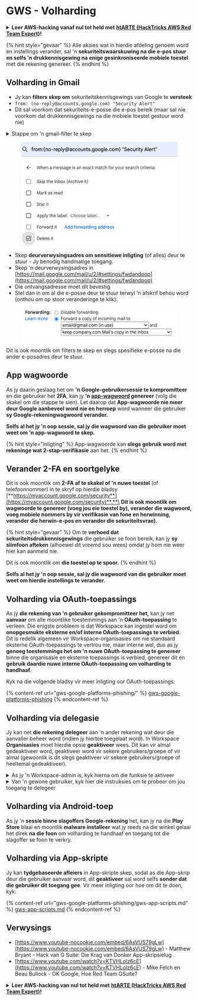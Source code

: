 # GWS - Volharding

<details>

<summary><strong>Leer AWS-hacking vanaf nul tot held met</strong> <a href="https://training.hacktricks.xyz/courses/arte"><strong>htARTE (HackTricks AWS Red Team Expert)</strong></a><strong>!</strong></summary>

Ander maniere om HackTricks te ondersteun:

* As jy wil sien dat jou **maatskappy geadverteer word in HackTricks** of **HackTricks aflaai in PDF-formaat** Kyk na die [**INSKRYWINGSPLANNE**](https://github.com/sponsors/carlospolop)!
* Kry die [**amptelike PEASS & HackTricks swag**](https://peass.creator-spring.com)
* Ontdek [**Die PEASS Familie**](https://opensea.io/collection/the-peass-family), ons versameling eksklusiewe [**NFTs**](https://opensea.io/collection/the-peass-family)
* **Sluit aan by die** 💬 [**Discord-groep**](https://discord.gg/hRep4RUj7f) of die [**telegram-groep**](https://t.me/peass) of **volg** my op **Twitter** 🐦 [**@carlospolopm**](https://twitter.com/carlospolopm)**.**
* **Deel jou haktruuks deur PR's in te dien by die** [**HackTricks**](https://github.com/carlospolop/hacktricks) en [**HackTricks Cloud**](https://github.com/carlospolop/hacktricks-cloud) github-opslag.

</details>

{% hint style="gevaar" %}
Alle aksies wat in hierdie afdeling genoem word en instellings verander, sal 'n **sekuriteitswaarskuwing na die e-pos stuur en selfs 'n drukkennisgewing na enige gesinkroniseerde mobiele toestel** met die rekening genereer.
{% endhint %}

## **Volharding in Gmail**

* Jy kan **filters skep om** sekuriteitskennisgewings van Google te **versteek**
* `from: (no-reply@accounts.google.com) "Security Alert"`
* Dit sal voorkom dat sekuriteits-e-posse die e-pos bereik (maar sal nie voorkom dat drukkennisgewings na die mobiele toestel gestuur word nie)

<details>

<summary>Stappe om 'n gmail-filter te skep</summary>

(Instruksies van [**hier**](https://support.google.com/mail/answer/6579))

1. Maak [Gmail](https://mail.google.com/) oop.
2. Klik in die soekblokkie bo-aan op Wys soekopsies ![photos tune](https://lh3.googleusercontent.com/cD6YR\_YvqXqNKxrWn2NAWkV6tjJtg8vfvqijKT1\_9zVCrl2sAx9jROKhLqiHo2ZDYTE=w36) .
3. Voer jou soekkriteria in. As jy wil nagaan of jou soektog korrek gewerk het, kyk watter e-posse verskyn deur op **Soek** te klik.&#x20;
4. Onder aan die soekvenster, klik op **Skep filter**.
5. Kies wat jy wil hê die filter moet doen.
6. Klik op **Skep filter**.

Kyk na jou huidige filter (om hulle te verwyder) in [https://mail.google.com/mail/u/0/#settings/filters](https://mail.google.com/mail/u/0/#settings/filters)

</details>

<figure><img src="../../.gitbook/assets/image (331).png" alt=""><figcaption></figcaption></figure>

* Skep **deurverwysingsadres om sensitiewe inligting** (of alles) deur te stuur - Jy benodig handmatige toegang.
* Skep 'n deurverwysingsadres in [https://mail.google.com/mail/u/2/#settings/fwdandpop](https://mail.google.com/mail/u/2/#settings/fwdandpop)
* Die ontvangsadresse moet dit bevestig
* Stel dan in om al die e-posse deur te stuur terwyl 'n afskrif behou word (onthou om op stoor veranderinge te klik):

<figure><img src="../../.gitbook/assets/image (332).png" alt=""><figcaption></figcaption></figure>

Dit is ook moontlik om filters te skep en slegs spesifieke e-posse na die ander e-posadres deur te stuur.

## App wagwoorde

As jy daarin geslaag het om **'n Google-gebruikersessie te kompromitteer** en die gebruiker het **2FA**, kan jy **'n [app-wagwoord](https://support.google.com/accounts/answer/185833?hl=en) genereer** (volg die skakel om die stappe te sien). Let daarop dat **App-wagwoorde nie meer deur Google aanbeveel word nie en herroep** word wanneer die gebruiker **sy Google-rekeningwagwoord verander.**

**Selfs al het jy 'n oop sessie, sal jy die wagwoord van die gebruiker moet weet om 'n app-wagwoord te skep.**

{% hint style="inligting" %}
App-wagwoorde kan **slegs gebruik word met rekeninge wat 2-stap-verifikasie** aan het.
{% endhint %}

## Verander 2-FA en soortgelyke

Dit is ook moontlik om **2-FA af te skakel of 'n nuwe toestel** (of telefoonnommer) in te skryf op hierdie bladsy [**https://myaccount.google.com/security**](https://myaccount.google.com/security)**.**\
**Dit is ook moontlik om wagwoorde te genereer (voeg jou eie toestel by), verander die wagwoord, voeg mobiele nommers by vir verifikasie van fone en herwinning, verander die herwin-e-pos en verander die sekuriteitsvrae).**

{% hint style="gevaar" %}
Om te **verhoed dat sekuriteitsdrukkennisgewings** die gebruiker se foon bereik, kan jy **sy slimfoon afteken** (alhoewel dit vreemd sou wees) omdat jy hom nie weer hier kan aanmeld nie.

Dit is ook moontlik om **die toestel op te spoor.**
{% endhint %}

**Selfs al het jy 'n oop sessie, sal jy die wagwoord van die gebruiker moet weet om hierdie instellings te verander.**

## Volharding via OAuth-toepassings

As jy **die rekening van 'n gebruiker gekompromitteer het,** kan jy net **aanvaar** om alle moontlike toestemmings aan 'n **OAuth-toepassing** te verleen. Die enigste probleem is dat Workspace kan ingestel word om **onopgesmukte eksterne en/of interne OAuth-toepassings te verbied.**\
Dit is redelik algemeen vir Workspace-organisasies om nie standaard eksterne OAuth-toepassings te vertrou nie, maar interne wel, dus as jy **genoeg toestemmings het om 'n nuwe OAuth-toepassing te genereer** binne die organisasie en eksterne toepassings is verbied, genereer dit en **gebruik daardie nuwe interne OAuth-toepassing om volharding te handhaaf**.

Kyk na die volgende bladsy vir meer inligting oor OAuth-toepassings:

{% content-ref url="gws-google-platforms-phishing/" %}
[gws-google-platforms-phishing](gws-google-platforms-phishing/)
{% endcontent-ref %}

## Volharding via delegasie

Jy kan net **die rekening delegeer** aan 'n ander rekening wat deur die aanvaller beheer word (indien jy hiertoe toegelaat word). In Workspace **Organisasies** moet hierdie opsie **geaktiveer** wees. Dit kan vir almal gedeaktiveer word, geaktiveer word vir sekere gebruikers/groepe of vir almal (gewoonlik is dit slegs geaktiveer vir sekere gebruikers/groepe of heeltemal gedeaktiveer).

<details>

<summary>As jy 'n Workspace-admin is, kyk hierna om die funksie te aktiveer</summary>

(Inligting [gekopieer van die dokumente](https://support.google.com/a/answer/7223765))

As 'n administrateur vir jou organisasie (byvoorbeeld jou werk of skool), beheer jy of gebruikers toegang tot hul Gmail-rekening kan delegeer. Jy kan almal die opsie gee om hul rekening te delegeer. Of, laat net mense in sekere departemente toe om delegeering op te stel. Byvoorbeeld, jy kan:

* Voeg 'n administratiewe assistent as 'n afgevaardigde by jou Gmail-rekening sodat hulle e-pos kan lees en stuur namens jou.&#x20;
* Voeg 'n groep, soos jou verkope-afdeling, in Groepe as 'n afgevaardigde by om almal toegang tot een Gmail-rekening te gee.

Gebruikers kan slegs toegang tot 'n ander gebruiker in dieselfde organisasie delegeer, ongeag hul domein of hul organisatoriese eenheid.

### Delegasie-limiete & -beperkings&#x20;

* **Laat gebruikers toe om hul posbus-toegang aan 'n Google-groep te verleen**-opsie: Om hierdie opsie te gebruik, moet dit geaktiveer word vir die OU van die afgevaardigde rekening en vir elke groeplid se OU. Groeplede wat aan 'n OU behoort waarsonder hierdie opsie geaktiveer is, kan nie toegang tot die afgevaardigde rekening kry nie.
* Met tipiese gebruik kan 40 afgevaardigde gebruikers terselfdertyd toegang tot 'n Gmail-rekening kry. Bogenoemde gemiddelde gebruik deur een of meer afgevaardigdes kan hierdie getal verminder.&#x20;
* Geoutomatiseerde prosesse wat gereeld toegang tot Gmail kry, kan ook die aantal afgevaardigdes wat terselfdertyd toegang tot 'n rekening kan kry, verminder. Hierdie prosesse sluit API's of blaaieruitbreidings in wat gereeld toegang tot Gmail kry.
* 'n Enkele Gmail-rekening ondersteun tot 1,000 unieke afgevaardigdes. 'n Groep in Groepe tel as een afgevaardigde na die limiet.
* Delegasie verhoog nie die limiete vir 'n Gmail-rekening nie. Gmail-rekeninge met afgevaardigde gebruikers het die standaard Gmail-rekeninglimiete en -beleide. Vir meer inligting, besoek [Gmail-limiete en -beleide](https://support.google.com/a/topic/28609).
### Stap 1: Skakel Gmail-delegasie aan vir jou gebruikers&#x20;

**Voordat jy begin:** Om die instelling op sekere gebruikers toe te pas, plaas hul rekeninge in 'n [organisasie-eenheid](https://support.google.com/a/topic/1227584).

1. [Teken in](https://admin.google.com/) by jou [Google Admin-konsole](https://support.google.com/a/answer/182076).

Teken in met 'n _administrateur-rekening_, nie jou huidige rekening CarlosPolop@gmail.com
2. In die Admin-konsole, gaan na die Menu ![](https://storage.googleapis.com/support-kms-prod/JxKYG9DqcsormHflJJ8Z8bHuyVI5YheC0lAp)![en dan](https://storage.googleapis.com/support-kms-prod/Th2Tx0uwPMOhsMPn7nRXMUo3vs6J0pto2DTn)![](https://storage.googleapis.com/support-kms-prod/ocGtUSENh4QebLpvZcmLcNRZyaTBcolMRSyl) **Apps**![en dan](https://storage.googleapis.com/support-kms-prod/Th2Tx0uwPMOhsMPn7nRXMUo3vs6J0pto2DTn)**Google Workspace**![en dan](https://storage.googleapis.com/support-kms-prod/Th2Tx0uwPMOhsMPn7nRXMUo3vs6J0pto2DTn)**Gmail**![en dan](https://storage.googleapis.com/support-kms-prod/Th2Tx0uwPMOhsMPn7nRXMUo3vs6J0pto2DTn)**Gebruikersinstellings**.
3. Om die instelling op almal toe te pas, los die boonste organisasie-eenheid geselekteer. Andersins, kies 'n kinder [organisasie-eenheid](https://support.google.com/a/topic/1227584).
4. Klik op **Posdelegasie**.
5. Merk die **Laat gebruikers toe om toegang tot hul posbus aan ander gebruikers in die domein te delegeer** blokkie aan.
6. (Opsioneel) Om gebruikers toe te laat om te spesifiseer watter afsenderinligting ingesluit word in gedelegeerde boodskappe wat vanaf hul rekening gestuur word, merk die **Laat gebruikers toe om hierdie instelling aan te pas** blokkie aan.
7. Kies 'n opsie vir die verstek afsenderinligting wat ingesluit word in boodskappe gestuur deur gedelegeerdes:&#x20;
* **Wys die rekening eienaar en die gedelegeerde wat die e-pos gestuur het**—Boodskappe sluit die e-posadresse van die Gmail-rekening eienaar en die gedelegeerde in.
* **Wys net die rekening eienaar**—Boodskappe sluit slegs die e-posadres van die Gmail-rekening eienaar in. Die gedelegeerde se e-posadres word nie ingesluit nie.
8. (Opsioneel) Om gebruikers toe te laat om 'n groep in Groepe as 'n gedelegeerde by te voeg, merk die **Laat gebruikers toe om hul posbus-toegang aan 'n Google-groep te verleen** blokkie aan.
9. Klik op **Stoor**. As jy 'n kinder organisasie-eenheid gekonfigureer het, kan jy dalk die ouer organisasie-eenheid se instellings **Oorerf** of **Oorskry**.
10. (Opsioneel) Om Gmail-delegasie aan te skakel vir ander organisasie-eenhede, herhaal stappe 3–9.

Veranderinge kan tot 24 uur neem, maar gebeurlik gebeur dit vinniger. [Leer meer](https://support.google.com/a/answer/7514107)

### Stap 2: Laat gebruikers gedelegeerdes vir hul rekeninge instel

Nadat jy delegasie aanskakel, gaan jou gebruikers na hul Gmail-instellings om gedelegeerdes toe te ken. Gedelegeerdes kan dan boodskappe lees, stuur, en ontvang namens die gebruiker. &#x20;

Vir meer inligting, verwys gebruikers na [Delegeer en saamwerk aan e-pos](https://support.google.com/a/users/answer/138350).

</details>

<details>

<summary>Van 'n gewone gebruiker, kyk hier die instruksies om te probeer om jou toegang te delegeer</summary>

(Inligting gekopieer [**van die dokumente**](https://support.google.com/mail/answer/138350))

Jy kan tot 10 gedelegeerdes byvoeg.

As jy Gmail gebruik deur jou werk, skool, of 'n ander organisasie:

* Jy kan tot 1000 gedelegeerdes binne jou organisasie byvoeg.
* Met tipiese gebruik, kan 40 gedelegeerdes toegang tot 'n Gmail-rekening hê op dieselfde tyd.&#x20;
* As jy outomatiese prosesse gebruik, soos API's of blaaieruitbreidings, kan 'n paar gedelegeerdes toegang tot 'n Gmail-rekening hê op dieselfde tyd.

1. Op jou rekenaar, maak [Gmail](https://mail.google.com/) oop. Jy kan nie gedelegeerdes byvoeg vanuit die Gmail-toep nie.
2. In die boonste reg, klik op Instellings ![Instellings](https://lh3.googleusercontent.com/p3J-ZSPOLtuBBR\_ofWTFDfdgAYQgi8mR5c76ie8XQ2wjegk7-yyU5zdRVHKybQgUlQ=w36-h36) ![en dan](https://lh3.googleusercontent.com/3\_l97rr0GvhSP2XV5OoCkV2ZDTIisAOczrSdzNCBxhIKWrjXjHucxNwocghoUa39gw=w36-h36) **Sien alle instellings**.
3. Klik op die **Rekeninge en invoer** of **Rekeninge**-tabblad.
4. In die "Verleen toegang tot jou rekening" afdeling, klik **Voeg 'n ander rekening by**. As jy Gmail gebruik deur jou werk of skool, mag jou organisasie e-posdelegasie beperk. As jy nie hierdie instelling sien nie, kontak jou admin.
* As jy nie Skenk toegang tot jou rekening sien nie, is dit beperk.
5. Voer die e-posadres van die persoon wat jy wil byvoeg in. As jy Gmail gebruik deur jou werk, skool, of 'n ander organisasie, en jou admin dit toelaat, kan jy die e-posadres van 'n groep invoer. Hierdie groep moet dieselfde domein as jou organisasie hê. Eksterne lede van die groep word delegasietoegang ontneem. \
\
**Belangrik:** As die rekening wat jy delegeer 'n nuwe rekening is of die wagwoord is gereset, moet die Admin die vereiste om die wagwoord te verander wanneer jy eerste keer teken, afskakel.

* [Leer hoe 'n Admin 'n gebruiker kan skep](https://support.google.com/a/answer/33310).
* [Leer hoe 'n Admin wagwoorde kan herstel](https://support.google.com/a/answer/33319).

6\. Klik **Volgende stap** ![en dan](https://lh3.googleusercontent.com/QbWcYKta5vh\_4-OgUeFmK-JOB0YgLLoGh69P478nE6mKdfpWQniiBabjF7FVoCVXI0g=h36) **Stuur e-pos om toegang te verleen**.

Die persoon wat jy bygevoeg het, sal 'n e-pos kry wat hulle vra om te bevestig. Die uitnodiging verval na 'n week.

As jy 'n groep bygevoeg het, sal alle groeplede gedelegeerdes word sonder om te bevestig.&#x20;

Nota: Dit kan tot 24 uur neem voordat die delegasie begin werk.

</details>

## Volharding via Android-toep

As jy 'n **sessie binne slagoffers Google-rekening** het, kan jy na die **Play Store** blaai en moontlik **malware installeer** wat jy reeds na die winkel gelaai het direk **na die foon** om volharding te handhaaf en toegang tot die slagoffer se foon te verkry.

## **Volharding via** App-skripte

Jy kan **tydgebaseerde afleiers** in App-skripte skep, sodat as die App-skrip deur die gebruiker aanvaar word, dit **geaktiveer** sal word selfs **sonder dat die gebruiker dit toegang gee**. Vir meer inligting oor hoe om dit te doen, kyk:

{% content-ref url="gws-google-platforms-phishing/gws-app-scripts.md" %}
[gws-app-scripts.md](gws-google-platforms-phishing/gws-app-scripts.md)
{% endcontent-ref %}

## Verwysings

* [https://www.youtube-nocookie.com/embed/6AsVUS79gLw](https://www.youtube-nocookie.com/embed/6AsVUS79gLw) - Matthew Bryant - Hack van G Suite: Die Krag van Donker App-skripsielug
* [https://www.youtube.com/watch?v=KTVHLolz6cE](https://www.youtube.com/watch?v=KTVHLolz6cE) - Mike Felch en Beau Bullock - OK Google, Hoe Red Team GSuite?

<details>

<summary><strong>Leer AWS-hacking van nul tot held met</strong> <a href="https://training.hacktricks.xyz/courses/arte"><strong>htARTE (HackTricks AWS Red Team Expert)</strong></a><strong>!</strong></summary>

Ander maniere om HackTricks te ondersteun:

* As jy wil sien dat jou **maatskappy geadverteer word in HackTricks** of **HackTricks aflaai in PDF-formaat** Kyk na die [**INSKRYWINGSPLANNE**](https://github.com/sponsors/carlospolop)!
* Kry die [**amptelike PEASS & HackTricks swag**](https://peass.creator-spring.com)
* Ontdek [**Die PEASS Familie**](https://opensea.io/collection/the-peass-family), ons versameling eksklusiewe [**NFT's**](https://opensea.io/collection/the-peass-family)
* **Sluit aan by die** 💬 [**Discord-groep**](https://discord.gg/hRep4RUj7f) of die [**telegram-groep**](https://t.me/peass) of **volg** my op **Twitter** 🐦 [**@carlospolopm**](https://twitter.com/carlospolopm)**.**
* **Deel jou hacking truuks deur PRs in te dien by die** [**HackTricks**](https://github.com/carlospolop/hacktricks) en [**HackTricks Cloud**](https://github.com/carlospolop/hacktricks-cloud) github repos.

</details>
